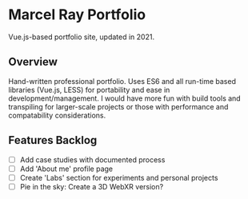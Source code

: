 # Marcel Ray Portfolio
Vue.js-based portfolio site, updated in 2021.

## Overview

Hand-written professional portfolio. Uses ES6 and all run-time based libraries (Vue.js, LESS) for portability and ease in development/management. I would have more fun with build tools and transpiling for larger-scale projects or those with performance and compatability considerations.

## Features Backlog

- [ ] Add case studies with documented process
- [ ] Add 'About me' profile page
- [ ] Create 'Labs' section for experiments and personal projects
- [ ] Pie in the sky: Create a 3D WebXR version?

